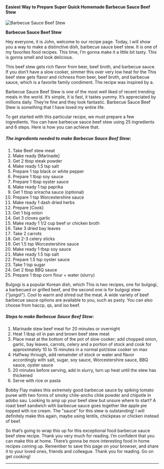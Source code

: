             

#### Easiest Way to Prepare Super Quick Homemade Barbecue Sauce Beef Stew

![Barbecue Sauce Beef Stew](https://img-global.cpcdn.com/recipes/6faed08d37246358/751x532cq70/barbecue-sauce-beef-stew-recipe-main-photo.jpg)

**Barbecue Sauce Beef Stew**

Hey everyone, it is John, welcome to our recipe page. Today, I will show you a way to make a distinctive dish, barbecue sauce beef stew. It is one of my favorites food recipes. This time, I’m gonna make it a little bit tasty. This is gonna smell and look delicious.

This beef stew gets rich flavor from beer, beef broth, and barbecue sauce. If you don't have a slow cooker, simmer this over very low heat for the This beef stew gets flavor and richness from beer, beef broth, and barbecue sauce, which is a favorite family condiment. The recipe was inspired by a.

Barbecue Sauce Beef Stew is one of the most well liked of recent trending meals in the world. It’s simple, it is fast, it tastes yummy. It’s appreciated by millions daily. They’re fine and they look fantastic. Barbecue Sauce Beef Stew is something that I have loved my entire life.

To get started with this particular recipe, we must prepare a few ingredients. You can have barbecue sauce beef stew using 25 ingredients and 6 steps. Here is how you can achieve that.

##### The ingredients needed to make Barbecue Sauce Beef Stew:

1.  Take Beef stew meat
2.  Make ready \[Marinade\]
3.  Get 2 tbsp steak powder
4.  Make ready 1.5 tsp salt
5.  Prepare 1 tsp black or white pepper
6.  Prepare 1 tbsp soy sauce
7.  Prepare 1 tbsp oyster sauce
8.  Make ready 1 tsp paprika
9.  Get 1 tbsp sriracha sauce (optional)
10.  Prepare 1 tsp Worcestershire sauce
11.  Make ready 1 dash dried herbs
12.  Prepare \[Cook\]
13.  Get 1 big onion
14.  Get 3 cloves garlic
15.  Make ready 1 1/2 cup beef or chicken broth
16.  Take 3 dried bay leaves
17.  Take 2 carrots
18.  Get 2-3 celery sticks
19.  Get 1.5 tsp Worcestershire sauce
20.  Make ready 1 tbsp soy sauce
21.  Make ready 1.5 tsp salt
22.  Prepare 1.5 tsp oyster sauce
23.  Take 1 tsp sugar
24.  Get 2 tbsp BBQ sauce
25.  Prepare 1 tbsp corn flour + water (slurry)

Bulgogi is a popular Korean dish, which This is two recipes, one for bulgogi, a barbecued or grilled beef, and the second one is for bulgogi stew ("jungol"). Cool to warm and shred out the meat. A wide variety of beef barbecue sauce options are available to you, such as pasty. You can also choose from haccp, qs, and iso beef.

##### Steps to make Barbecue Sauce Beef Stew:

1.  Marinade stew beef meat for 20 minutes or overnight
2.  Heat 1 tbsp oil in pan and brown beef stew meat
3.  Place meat at the bottom of the pot of slow cooker; add chopped onion, garlic, bay leaves, carrots, celery and a portion of stock and cook for approximately 10 to 15 minutes in a normal pot/slow cooker on max
4.  Halfway through, add remainder of stock or water and flavor accordingly with salt, sugar, soy sauce, Worcestershire sauce, BBQ sauce, oyster sauce
5.  20 minutes before serving, add in slurry, turn up heat until the stew has thickened
6.  Serve with rice or pasta

Bobby Flay makes this extremely good barbecue sauce by spiking tomato puree with two forms of smoky chile-ancho chile powder and chipotle in adobo sau. Looking to amp up your beef stew but unsure where to start? A roast beef sandwich with barbecue sauce goes together like apple pie topped with ice cream. The "sauce" for this stew is outstanding! I will definitely make this again, maybe using lentils, chickpeas or chicken instead of beef.

So that’s going to wrap this up for this exceptional food barbecue sauce beef stew recipe. Thank you very much for reading. I’m confident that you can make this at home. There’s gonna be more interesting food in home recipes coming up. Remember to save this page on your browser, and share it to your loved ones, friends and colleague. Thank you for reading. Go on get cooking!

* * *